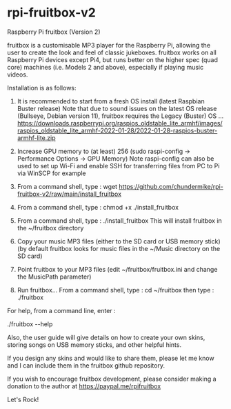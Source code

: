 # rpi-fruitbox-v2
Raspberry Pi fruitbox (Version 2)

fruitbox is a customisable MP3 player for the Raspberry Pi, allowing the user to create the look and feel of classic jukeboxes.
fruitbox works on all Raspberry Pi devices except Pi4, but runs better on the higher spec (quad core) machines (i.e. Models 2 and above),
especially if playing music videos.

Installation is as follows:

1. It is recommended to start from a fresh OS install (latest Raspbian Buster release)
   Note that due to sound issues on the latest OS release (Bullseye, Debian version 11), fruitbox requires the Legacy (Buster) OS ...
   https://downloads.raspberrypi.org/raspios_oldstable_lite_armhf/images/raspios_oldstable_lite_armhf-2022-01-28/2022-01-28-raspios-buster-armhf-lite.zip

2. Increase GPU memory to (at least) 256 (sudo raspi-config -> Performance Options -> GPU Memory)
   Note raspi-config can also be used to set up Wi-Fi and enable SSH for transferring files from PC to Pi via WinSCP for example
3. From a command shell, type : wget https://github.com/chundermike/rpi-fruitbox-v2/raw/main/install_fruitbox
4. From a command shell, type : chmod +x ./install_fruitbox
5. From a command shell, type : ./install_fruitbox
   This will install fruitbox in the ~/fruitbox directory
6. Copy your music MP3 files (either to the SD card or USB memory stick)
   (by default fruitbox looks for music files in the ~/Music directory on the SD card)
7. Point fruitbox to your MP3 files (edit ~/fruitbox/fruitbox.ini and change the MusicPath parameter)
8. Run fruitbox...
   From a command shell, type : cd ~/fruitbox
   then type : ./fruitbox
   

For help, from a command line, enter :

  ./fruitbox --help


Also, the user guide will give details on how to create your own skins, storing songs on USB memory sticks, and other helpful hints.

If you design any skins and would like to share them, please let me know and I can include them in the fruitbox github
repository.

If you wish to encourage fruitbox development, please consider making a donation to the author at https://paypal.me/rpifruitbox

Let's Rock!
